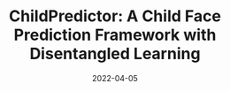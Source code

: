 ---
title: "ChildPredictor: A Child Face Prediction Framework with Disentangled Learning"
collection: publications
permalink: /publication/2022-04-05-ChildPredictor_A_Child_Face_Prediction_Framework_with_Disentangled_Learning
excerpt: 
date: 2022-04-05
venue: 'IEEE Transactions on Multimedia (TMM)'
band: 
underreview:
publisherurl: https://ieeexplore.ieee.org/abstract/document/9749880
paperurl: 
arxiv: https://arxiv.org/pdf/2204.09962.pdf
authors: 'Yuzhi Zhao, Lai-Man Po, Xuehui Wang, Qiong Yan, Wei Shen, Yujia Zhang, Wei Liu, Chun-Kit Wong, Chiu-Sing Pang, Weifeng Ou, <b>Wing Yin Yu</b>, Buhua Liu'
banner: 
citation: 
code: https://github.com/zhaoyuzhi/ChildPredictor
---